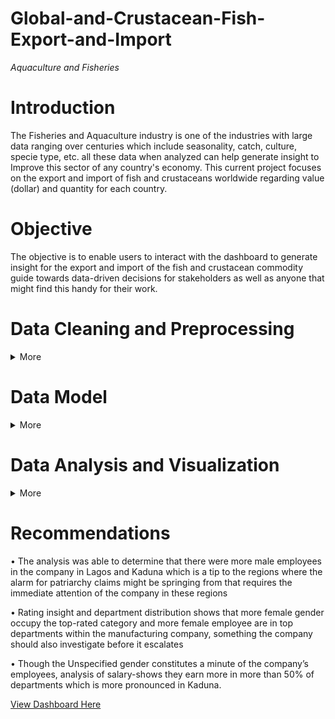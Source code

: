 # Global-and-Crustacean-Fish-Export-and-Import
_Aquaculture and Fisheries_
# Introduction 

The Fisheries and Aquaculture industry is one of the industries with large data ranging over centuries which include seasonality, catch, culture, specie type, etc. all these data when analyzed can help generate insight to Improve this sector of any country's economy.
This current project focuses on the export and import of fish and crustaceans worldwide regarding value (dollar) and quantity for each country.



# Objective 
The objective is to enable users to interact with the dashboard to generate insight for the export and import of the fish and crustacean commodity guide towards data-driven decisions for stakeholders as well as anyone that might find this handy for their work. 
 
# Data Cleaning and Preprocessing 
<details><summary>More</summary>
The datasets for this project are gotten from [Kaggle.com] (https://www.kaggle.com/datasets/zhengtzer/global-fisheries-aquaculture-department?select=).
  ETL was carried out using PowerBI desktop. Headers were promoted, columns not needed were removed, appending of different tables. Column distribution and profiling was used to check for validity. In other to give further insight into this analysis another dataset titled Countries of the world is loaded into the query and the cleaning process was carried out on the dataset. Relationship between the four table was created in the data model. 
Before loading the data model, I made sure that only tables that were needed for visualization and analysis were loaded into the data model. 
  
  ![image](https://user-images.githubusercontent.com/108795960/198068727-842e0548-bd38-485b-8bf3-1124da235371.png)

</details>

 # Data Model
<details><summary>More</summary>
The data model Contains two tables which are Insight and Salary structure 
- The insight table contains: Employee ID, Gender, and Region 
- Salary structure contains Employee ID, Department, Basic salary, Bonus value, Total salary (Basic salary plus Bonus value).
- A one-to-one relationship was created between the two tables 

 ![image](https://user-images.githubusercontent.com/108795960/192601742-a1cf1b33-904a-4812-b24d-fe4c168fc66e.png)       
</details>

# Data Analysis and Visualization 

<details><summary>More</summary>
 
 - **Employee distribution by gender and region** 
 
There are 943 active employees on the company database, which shows that there are 24 male employees than female employees while the total number of the unspecified gender is 39. The region distribution also shows that Kaduna has more employees across the region with Lagos being the lowest. Consequently, total pay by region 
follows this same trend from Kaduna-Lagos.

![image](https://user-images.githubusercontent.com/108795960/192602811-fca82213-6923-4e85-b89e-0c1057025c19.png)
![image](https://user-images.githubusercontent.com/108795960/192603012-149bd7aa-8349-4f8e-a650-a5bb420f5c99.png)

- **Gender Distribution by Department** 
 
The result of the analysis indicates that there are more males in 7 of the 12 departments within the organization while the departments where female employees were more dominant are strategic departments within the organization.

![image](https://user-images.githubusercontent.com/108795960/192603146-194dc7e1-cafa-4aba-8904-3fc6de0f2ef3.png)

- **Gender Insight by Rating** 
 
There was more female in the top-rated categories than the other gender, it was also revealed from the analysis that more employee falls in the average category which is dominated by the male gender as well as the two least rated category. of the total 39 employees of the unspecific gender, 50% are rated average. 

![image](https://user-images.githubusercontent.com/108795960/192603236-cace9f1d-0920-49ad-94bf-26b4773b85f0.png)

- **Salary structure Gap by Gender**
 
Obvious gender gaps were observed in Accounting, Human Resources, and marketing with Unspecified earning more while the gap in Business Administration and Product Management department are more tended towards the male and female genders for the entire company. 

![image](https://user-images.githubusercontent.com/108795960/192603321-da9fe839-08cc-4dbc-9610-d5f514d5bc6f.png)

- **Regulatory Minimum Requirement**
 
A regulation that directs all manufacturing companies to pay a minimum of $90000 to its employee, the analysis shows that 69% of the company’s workforce are paid below the stipulated minimum amount 

![image](https://user-images.githubusercontent.com/108795960/192603392-4b6ce1f9-85f0-48aa-9738-bbf89f9f9e19.png)
</details>

# Recommendations 

• The analysis was able to determine that there were more male employees in the company in Lagos and Kaduna which is a tip to the regions where the alarm for patriarchy claims might be springing from that requires the immediate attention of the company in these regions 

• Rating insight and department distribution shows that more female gender occupy the top-rated category and more female employee are in top departments within the manufacturing company, something the company should also investigate before it escalates 

• Though the Unspecified gender constitutes a minute of the company’s employees, analysis of salary-shows they earn more in more than 50% of departments which is more pronounced in Kaduna.

[View Dashboard Here](https://app.powerbi.com/view?r=eyJrIjoiODcyMjA1MGMtMGJmNC00NTE1LWI2YzktNzZmMmQ5ZjliNjAwIiwidCI6IjA4MmY1ZjZjLWRmYmEtNGFiZS04M2Q1LTEzZmU1MWIzZTc2OSJ9&pageName=ReportSection2746c5225dfefd5b8c08) 


